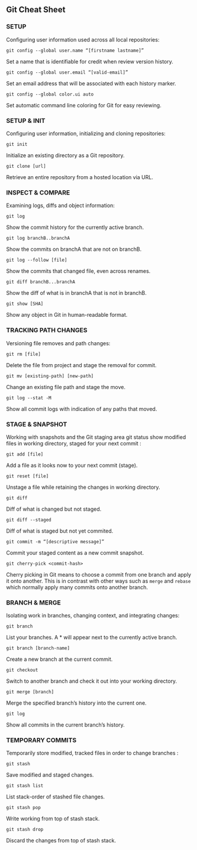 ## Git Cheat Sheet

### SETUP

Configuring user information used across all local repositories:

    git config --global user.name “[firstname lastname]” 

Set a name that is identifiable for credit when review version history.

`git config --global user.email “[valid-email]”` 

Set an email address that will be associated with each history marker.

    git config --global color.ui auto 

Set automatic command line coloring for Git for easy reviewing.

### SETUP & INIT

Configuring user information, initializing and cloning repositories:

    git init 

Initialize an existing directory as a Git repository.

    git clone [url] 

Retrieve an entire repository from a hosted location via URL.


### INSPECT & COMPARE 

Examining logs, diffs and object information:

    git log 

Show the commit history for the currently active branch.

    git log branchB..branchA 

Show the commits on branchA that are not on branchB.

    git log --follow [file] 

Show the commits that changed file, even across renames.

    git diff branchB...branchA 

Show the diff of what is in branchA that is not in branchB.

    git show [SHA] 

Show any object in Git in human-readable format.

### TRACKING PATH CHANGES 

Versioning file removes and path changes:

    git rm [file] 

Delete the file from project and stage the removal for commit.

    git mv [existing-path] [new-path] 

Change an existing file path and stage the move.

    git log --stat -M 

Show all commit logs with indication of any paths that moved.


### STAGE & SNAPSHOT 

Working with snapshots and the Git staging area git status show modified files in working directory, staged for your next commit :

    git add [file] 

Add a file as it looks now to your next commit (stage).

    git reset [file] 

Unstage a file while retaining the changes in working directory.

    git diff 

Diff of what is changed but not staged.

    git diff --staged 

Diff of what is staged but not yet commited.

    git commit -m “[descriptive message]” 

Commit your staged content as a new commit snapshot.

    git cherry-pick <commit-hash>

Cherry picking in Git means to choose a commit from one branch and apply it onto another. This is in contrast with other ways such as  `merge`  and  `rebase`  which normally apply many commits onto another branch.

### BRANCH & MERGE 

Isolating work in branches, changing context, and integrating changes:

    git branch 

List your branches. A * will appear next to the currently active branch.

    git branch [branch-name] 

Create a new branch at the current commit.

    git checkout 

Switch to another branch and check it out into your working directory.

    git merge [branch] 

Merge the specified branch’s history into the current one.

    git log 

Show all commits in the current branch’s history.


### TEMPORARY COMMITS 

Temporarily store modified, tracked files in order to change branches :

    git stash 

Save modified and staged changes.

    git stash list 

List stack-order of stashed file changes.

    git stash pop 

Write working from top of stash stack.

    git stash drop 

Discard the changes from top of stash stack.
